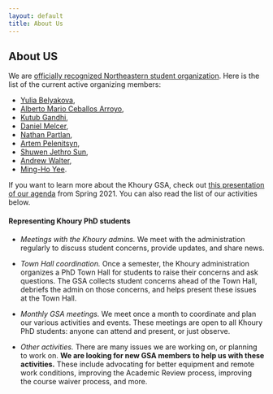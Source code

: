 ```yaml
---
layout: default
title: About Us
---
```


## About US

We are [officially recognized Northeastern student organization](https://neu.campuslabs.com/engage/organization/kgsa). 
Here is the list of the current active organizing members:

* [Yulia Belyakova](https://www.khoury.northeastern.edu/people/julia-belyakova/),
* [Alberto Mario Ceballos Arroyo](https://www.khoury.northeastern.edu/people/alberto-mario-ceballos-arroyo/),
* [Kutub Gandhi](https://www.khoury.northeastern.edu/people/kutub-gandhi/),
* [Daniel Melcer](https://www.khoury.northeastern.edu/people/daniel-melcer/),
* [Nathan Partlan](https://www.khoury.northeastern.edu/people/nathan-partlan/),
* [Artem Pelenitsyn](https://www.khoury.northeastern.edu/people/artem-pelenitsyn/),
* [Shuwen Jethro Sun](https://www.khoury.northeastern.edu/people/shuwen-jethro-sun/),
* [Andrew Walter](https://www.khoury.northeastern.edu/people/andrew-thomas-walter/),
* [Ming-Ho Yee](https://www.khoury.northeastern.edu/people/ming-ho-yee/).

[gsa-slides-summer-2021]: https://docs.google.com/presentation/d/1IDrAmfLbNO42R-nqtaYK4XjNJhvrfVaOjc7W8QQGRwk/edit?usp=sharing
[khoury-slack]: https://khouryphds.slack.com

If you want to learn more about the Khoury GSA, check out
[this presentation of our agenda][gsa-slides-summer-2021]
from Spring 2021. You can also read the list of our activities below.

#### Representing Khoury PhD students

* _Meetings with the Khoury admins._ We meet with the
administration regularly to discuss student concerns, provide updates, and share news.

* _Town Hall coordination._ Once a semester, the Khoury administration organizes
a PhD Town Hall for students to raise their concerns and ask questions. The GSA
collects student concerns ahead of the Town Hall, debriefs the admin on those
concerns, and helps present these issues at the Town Hall.

* _Monthly GSA meetings._ We meet once a month to coordinate and plan our various
activities and events. These meetings are open to all Khoury PhD students:
anyone can attend and present, or just observe.

* _Other activities._ There are many issues we are working on, or planning to work
on. **We are looking for new GSA members to help us with these activities.**
These include advocating for better equipment and remote work conditions,
improving the Academic Review process, improving the course waiver process, and
more.
